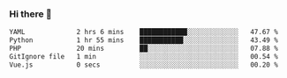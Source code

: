 ### Hi there 👋

<!--START_SECTION:waka-->

```txt
YAML             2 hrs 6 mins    ████████████░░░░░░░░░░░░░   47.67 %
Python           1 hr 55 mins    ███████████░░░░░░░░░░░░░░   43.49 %
PHP              20 mins         ██░░░░░░░░░░░░░░░░░░░░░░░   07.88 %
GitIgnore file   1 min           ░░░░░░░░░░░░░░░░░░░░░░░░░   00.54 %
Vue.js           0 secs          ░░░░░░░░░░░░░░░░░░░░░░░░░   00.20 %
```

<!--END_SECTION:waka-->

<!--
**Jonas-VanHaeken/Jonas-VanHaeken** is a ✨ _special_ ✨ repository because its `README.md` (this file) appears on your GitHub profile.

Here are some ideas to get you started:

- 🔭 I’m currently working on ...
- 🌱 I’m currently learning ...
- 👯 I’m looking to collaborate on ...
- 🤔 I’m looking for help with ...
- 💬 Ask me about ...
- 📫 How to reach me: ...
- 😄 Pronouns: ...
- ⚡ Fun fact: ...
-->
